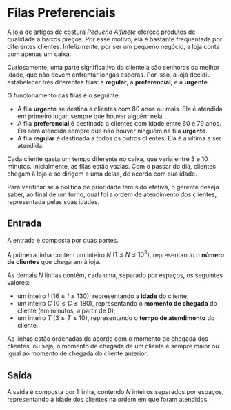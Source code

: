# Filas Preferenciais

A loja de artigos de costura _Pequeno Alfinete_ oferece produtos de qualidade a baixos preços.
Por esse motivo, ela é bastante frequentada por diferentes clientes.
Infelizmente, por ser um pequeno negócio, a loja conta com apenas um caixa.

Curiosamente, uma parte significativa da clientela são senhoras da melhor idade, que não devem enfrentar longas esperas.
Por isso, a loja decidiu estabelecer três diferentes filas: a **regular**, a **preferencial**, e a **urgente**.

O funcionamento das filas é o seguinte:

- A fila **urgente** se destina a clientes com 80 anos ou mais. Ela é atendida em primeiro lugar, sempre que houver alguém nela.
- A fila **preferencial** é destinada a clientes com idade entre 60 e 79 anos. Ela será atendida sempre que não houver ninguém na fila **urgente**.
- A fila **regular** é destinada a todos os outros clientes. Ela é a última a ser atendida.

Cada cliente gasta um tempo diferente no caixa, que varia entre 3 e 10 minutos.
Inicialmente, as filas estão vazias.
Com o passar do dia, clientes chegam à loja e se dirigem a uma delas, de acordo com sua idade.

Para verificar se a política de prioridade tem sido efetiva, o gerente deseja saber, ao final de um turno, qual foi a ordem de atendimento dos clientes, representada pelas suas idades.

## Entrada

A entrada é composta por duas partes.

A primeira linha contém um inteiro $N$ $(1 \leq N \leq 10^3)$, representando o **número de clientes** que chegaram à loja.

As demais $N$ linhas contêm, cada uma, separado por espaços, os seguintes valores:

- um inteiro $I$ $(16 \leq I \leq 130)$, representando a **idade** do cliente;
- um inteiro $C$ $(0 \leq C \leq 180)$, representando o **momento de chegada** do cliente (em minutos, a partir de 0);
- um inteiro $T$ $(3 \leq T \leq 10)$, representando o **tempo de atendimento** do cliente.

As linhas estão ordenadas de acordo com o momento de chegada dos clientes, ou seja, o momento de chegada de um cliente é sempre maior ou igual ao momento de chegada do cliente anterior.

## Saída

A saída é composta por 1 linha, contendo $N$ inteiros separados por espaços, representando a idade dos clientes na ordem em que foram atendidos.
